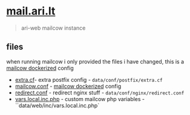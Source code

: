 # [mail.ari.lt](https://mail.ari.lt/)

> ari-web mailcow instance

## files

when running mailcow i only provided the files i have changed,
this is a [mailcow dockerized](https://mailcow.email/) config

- [extra.cf](/extra.cf)- extra postfix config - `data/conf/postfix/extra.cf`
- [mailcow.conf](/mailcow.conf) - [mailcow dockerized](https://mailcow.email/) config
- [redirect.conf](/redirect.conf) - redirect nginx stuff - `data/conf/nginx/redirect.conf`
- [vars.local.inc.php](/vars.local.inc.php) - custom mailcow php variables - ``data/web/inc/vars.local.inc.php`
